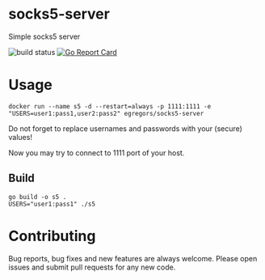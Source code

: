 # socks5-server
Simple socks5 server

![build status](https://img.shields.io/docker/build/egregors/socks5-server.svg)
[![Go Report Card](https://goreportcard.com/badge/github.com/Egregors/socks5-server)](https://goreportcard.com/report/github.com/Egregors/socks5-server)


# Usage

```
docker run --name s5 -d --restart=always -p 1111:1111 -e "USERS=user1:pass1,user2:pass2" egregors/socks5-server
```

Do not forget to replace usernames and passwords with your (secure) values!

Now you may try to connect to 1111 port of your host.

## Build
```
go build -o s5 .
USERS="user1:pass1" ./s5
```

# Contributing
Bug reports, bug fixes and new features are always welcome.
Please open issues and submit pull requests for any new code.
